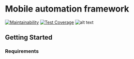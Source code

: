 # Mobile automation framework 

[![Maintainability](https://api.codeclimate.com/v1/badges/6cd56c505c1f876e773d/maintainability)](https://codeclimate.com/github/afj-bot/mobile-automation-framework/maintainability) [![Test Coverage](https://api.codeclimate.com/v1/badges/6cd56c505c1f876e773d/test_coverage)](https://codeclimate.com/github/afj-bot/mobile-automation-framework/test_coverage) ![alt text](http://134.249.164.109/app/rest/builds/buildType:AfjSolution_MobileTestFramework/statusIcon.svg)


 ## Getting Started
 
 ### Requirements 
 
 
